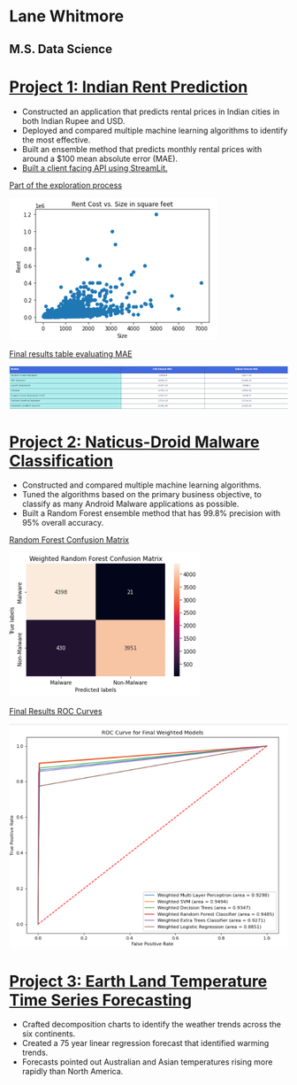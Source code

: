 # Lane Whitmore
## M.S. Data Science

# [Project 1: Indian Rent Prediction](https://github.com/lanewhitmore/Rent_Prediction)
- Constructed an application that predicts rental prices in Indian cities in both Indian Rupee and USD.
- Deployed and compared multiple machine learning algorithms to identify the most effective. 
- Built an ensemble method that predicts monthly rental prices with around a $100 mean absolute error (MAE). 
- [Built a client facing API using StreamLit.](https://lanewhitmore-rent-prediction-rent-app-eda---whitmore-vd5d0e.streamlit.app/)

[Part of the exploration process](https://github.com/lanewhitmore/lanewhitmore.github.io/blob/main/images/exploration.png)

![](https://github.com/lanewhitmore/lanewhitmore.github.io/blob/main/images/exploration.png)

[Final results table evaluating MAE](https://github.com/lanewhitmore/lanewhitmore.github.io/blob/main/images/rentresults.png)

![](https://github.com/lanewhitmore/lanewhitmore.github.io/blob/main/images/rentresults.png)

# [Project 2: Naticus-Droid Malware Classification](https://github.com/lanewhitmore/NATICUSdroid-Malware-Machine-Learning-Classification)
- Constructed and compared multiple machine learning algorithms. 
- Tuned the algorithms based on the primary business objective, to classify as many Android Malware applications as possible.
- Built a Random Forest ensemble method that has 99.8% precision with 95% overall accuracy. 

[Random Forest Confusion Matrix](https://github.com/lanewhitmore/lanewhitmore.github.io/blob/main/images/randomforestcm.png)

![](https://github.com/lanewhitmore/lanewhitmore.github.io/blob/main/images/randomforestcm.png)

[Final Results ROC Curves](https://github.com/lanewhitmore/lanewhitmore.github.io/blob/main/images/naticusroc.png)

![](https://github.com/lanewhitmore/lanewhitmore.github.io/blob/main/images/naticusroc.png)

# [Project 3: Earth Land Temperature Time Series Forecasting](https://github.com/stephenkuc/ADS506_FinalProj)
- Crafted decomposition charts to identify the weather trends across the six continents. 
- Created a 75 year linear regression forecast that identified warming trends. 
- Forecasts pointed out Australian and Asian temperatures rising more rapidly than North America.
